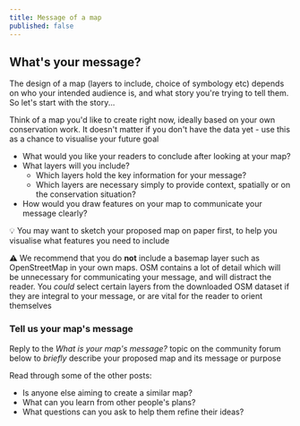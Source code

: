 ```yaml
---
title: Message of a map
published: false
---
```


## What's your message?

The design of a map (layers to include, choice of symbology etc) depends on who your intended audience is, and what story you're trying to tell them.  So let's start with the story...

Think of a map you'd like to create right now, ideally based on your own conservation work.  It doesn't matter if you don't have the data yet - use this as a chance to visualise your future goal
- What would you like your readers to conclude after looking at your map?
- What layers will you include?
  - Which layers hold the key information for your message?
  - Which layers are necessary simply to provide context, spatially or on the conservation situation?
- How would you draw features on your map to communicate your message clearly?

:bulb: You may want to sketch your proposed map on paper first, to help you visualise what features you need to include


:warning: We recommend that you do **not** include a basemap layer such as OpenStreetMap in your own maps.  OSM contains a lot of detail which will be unnecessary for communicating your message, and will distract the reader.  You *could* select certain layers from the downloaded OSM dataset if they are integral to your message, or are vital for the reader to orient themselves 


### Tell us your map's message
Reply to the *What is your map's message?* topic on the community forum below to *briefly* describe your proposed map and its message or purpose

Read through some of the other posts:
- Is anyone else aiming to create a similar map?
- What can you learn from other people's plans?
- What questions can you ask to help them refine their ideas?


<div id='discourse-comments'></div>

<script type="text/javascript">
  window.DiscourseEmbed = { discourseUrl: 'https://community.verdantlearn.org/', topicId: 890 };

  (function() {
    var d = document.createElement('script'); d.type = 'text/javascript'; d.async = true;
    d.src = window.DiscourseEmbed.discourseUrl + 'javascripts/embed.js';
    (document.getElementsByTagName('head')[0] || document.getElementsByTagName('body')[0]).appendChild(d);
  })();
</script>

[^1]: Monmonier, M (1996) *How to Lie with Maps* 2nd edn, London, University of Chicago Press